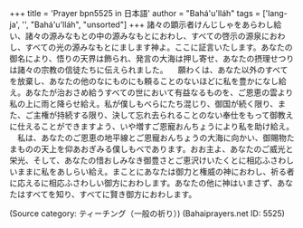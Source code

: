 +++
title = 'Prayer bpn5525 in 日本語'
author = "Bahá'u'lláh"
tags = ['lang-ja', '', "Bahá'u'lláh", "unsorted"]
+++
諸々の顕示者けんじしゃをあらわし給い、諸々の源みなもとの中の源みなもとにおわし、すべての啓示の源泉におわし、すべての光の源みなもとにまします神よ。ここに証言いたします。あなたの御名により、悟りの天界は飾られ、発言の大海は押し寄せ、あなたの摂理せつりは諸々の宗教の信徒たちに伝えられました。
　願わくは、あなた以外のすべてを放棄し、あなたの他のなにものにも頼ることのないほどに私を豊かになし給え。あなたが治おさめ給うすべての世において有益なるものを、ご恩恵の雲より私の上に雨と降らせ給え。私が僕しもべらにたち混じり、御国が続く限り、また、ご主権が持続する限り、決して忘れ去られることのない奉仕をもって御教えに仕えることができますよう、いや増すご恩寵おんちょうにより私を助け給え。
　私は、あなたのご恩恵の地平線とご恩寵おんちょうの大海に向かい、御賜物たまものの天上を仰あおぎみる僕しもべであります。おお主よ、あなたのご威光と栄光、そして、あなたの惜おしみなき御豊さとご恵沢けいたくとに相応ふさわしいままに私をあしらい給え。まことにあなたは御力と権威の神におわし、祈る者に応えるに相応ふさわしい御方におわします。あなたの他に神はいまさず、あなたはすべてを知り、すべてに賢き御方におわします。

(Source category: ティーチング（一般の祈り）)
(Bahaiprayers.net ID: 5525)
